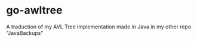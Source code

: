 # go-awltree
A traduction of my AVL Tree implementation made in Java in my other repo "JavaBackups"
